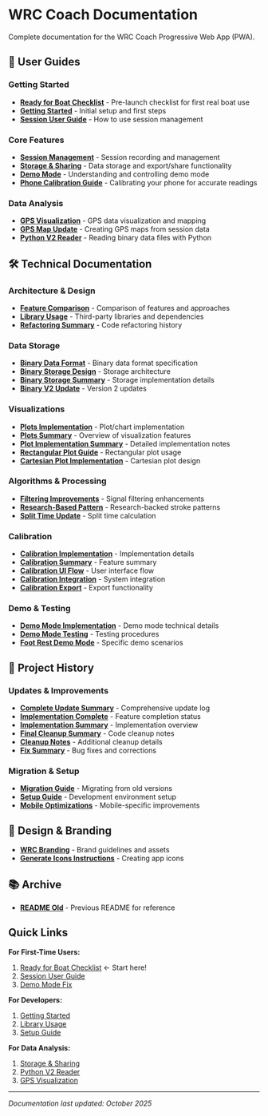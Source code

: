 # WRC Coach Documentation

Complete documentation for the WRC Coach Progressive Web App (PWA).

## 📱 User Guides

### Getting Started
- **[Ready for Boat Checklist](READY_FOR_BOAT_CHECKLIST.md)** - Pre-launch checklist for first real boat use
- **[Getting Started](GETTING_STARTED.md)** - Initial setup and first steps
- **[Session User Guide](SESSION_USER_GUIDE.md)** - How to use session management

### Core Features
- **[Session Management](SESSION_MANAGEMENT_SUMMARY.md)** - Session recording and management
- **[Storage & Sharing](STORAGE_AND_SHARING.md)** - Data storage and export/share functionality
- **[Demo Mode](DEMO_MODE_FIX.md)** - Understanding and controlling demo mode
- **[Phone Calibration Guide](PHONE_CALIBRATION_GUIDE.md)** - Calibrating your phone for accurate readings

### Data Analysis
- **[GPS Visualization](GPS_VISUALIZATION.md)** - GPS data visualization and mapping
- **[GPS Map Update](GPS_MAP_UPDATE.md)** - Creating GPS maps from session data
- **[Python V2 Reader](PYTHON_V2_READER.md)** - Reading binary data files with Python

## 🛠️ Technical Documentation

### Architecture & Design
- **[Feature Comparison](FEATURE_COMPARISON.md)** - Comparison of features and approaches
- **[Library Usage](LIBRARY_USAGE.md)** - Third-party libraries and dependencies
- **[Refactoring Summary](REFACTORING_SUMMARY.md)** - Code refactoring history

### Data Storage
- **[Binary Data Format](BINARY_DATA_README.md)** - Binary data format specification
- **[Binary Storage Design](BINARY_STORAGE_DESIGN.md)** - Storage architecture
- **[Binary Storage Summary](BINARY_STORAGE_SUMMARY.md)** - Storage implementation details
- **[Binary V2 Update](BINARY_V2_UPDATE_SUMMARY.md)** - Version 2 updates

### Visualizations
- **[Plots Implementation](PLOTS_IMPLEMENTATION.md)** - Plot/chart implementation
- **[Plots Summary](PLOTS_SUMMARY.md)** - Overview of visualization features
- **[Plot Implementation Summary](PLOT_IMPLEMENTATION_SUMMARY.md)** - Detailed implementation notes
- **[Rectangular Plot Guide](RECTANGULAR_PLOT_GUIDE.md)** - Rectangular plot usage
- **[Cartesian Plot Implementation](IDEAL_PATTERN_SIMPLIFICATION.md)** - Cartesian plot design

### Algorithms & Processing
- **[Filtering Improvements](FILTERING_IMPROVEMENTS.md)** - Signal filtering enhancements
- **[Research-Based Pattern](RESEARCH_BASED_PATTERN.md)** - Research-backed stroke patterns
- **[Split Time Update](SPLIT_TIME_UPDATE.md)** - Split time calculation

### Calibration
- **[Calibration Implementation](CALIBRATION_IMPLEMENTATION.md)** - Implementation details
- **[Calibration Summary](CALIBRATION_SUMMARY.md)** - Feature summary
- **[Calibration UI Flow](CALIBRATION_UI_FLOW.md)** - User interface flow
- **[Calibration Integration](CALIBRATION_INTEGRATION_COMPLETE.md)** - System integration
- **[Calibration Export](CALIBRATION_EXPORT_UPDATE.md)** - Export functionality

### Demo & Testing
- **[Demo Mode Implementation](DEMO_MODE_IMPLEMENTATION.md)** - Demo mode technical details
- **[Demo Mode Testing](DEMO_MODE_TESTING.md)** - Testing procedures
- **[Foot Rest Demo Mode](FOOT_REST_DEMO_MODE.md)** - Specific demo scenarios

## 📝 Project History

### Updates & Improvements
- **[Complete Update Summary](COMPLETE_UPDATE_SUMMARY.md)** - Comprehensive update log
- **[Implementation Complete](IMPLEMENTATION_COMPLETE.md)** - Feature completion status
- **[Implementation Summary](IMPLEMENTATION_SUMMARY.md)** - Implementation overview
- **[Final Cleanup Summary](FINAL_CLEANUP_SUMMARY.md)** - Code cleanup notes
- **[Cleanup Notes](CLEANUP_NOTES.md)** - Additional cleanup details
- **[Fix Summary](FIX_SUMMARY.md)** - Bug fixes and corrections

### Migration & Setup
- **[Migration Guide](MIGRATION_GUIDE.md)** - Migrating from old versions
- **[Setup Guide](SETUP.md)** - Development environment setup
- **[Mobile Optimizations](MOBILE_OPTIMIZATIONS.md)** - Mobile-specific improvements

## 🎨 Design & Branding
- **[WRC Branding](WRC_BRANDING.md)** - Brand guidelines and assets
- **[Generate Icons Instructions](GENERATE_ICONS_INSTRUCTIONS.md)** - Creating app icons

## 📚 Archive
- **[README Old](README-OLD.md)** - Previous README for reference

## Quick Links

**For First-Time Users:**
1. [Ready for Boat Checklist](READY_FOR_BOAT_CHECKLIST.md) ← Start here!
2. [Session User Guide](SESSION_USER_GUIDE.md)
3. [Demo Mode Fix](DEMO_MODE_FIX.md)

**For Developers:**
1. [Getting Started](GETTING_STARTED.md)
2. [Library Usage](LIBRARY_USAGE.md)
3. [Setup Guide](SETUP.md)

**For Data Analysis:**
1. [Storage & Sharing](STORAGE_AND_SHARING.md)
2. [Python V2 Reader](PYTHON_V2_READER.md)
3. [GPS Visualization](GPS_VISUALIZATION.md)

---

*Documentation last updated: October 2025*

